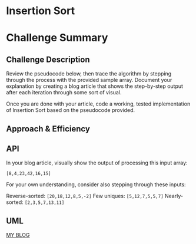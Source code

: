 # Insertion Sort

# Challenge Summary
<!-- Short summary or background information -->

## Challenge Description
Review the pseudocode below, then trace the algorithm by stepping through the process with the provided sample array. Document your explanation by creating a blog article that shows the step-by-step output after each iteration through some sort of visual.

Once you are done with your article, code a working, tested implementation of Insertion Sort based on the pseudocode provided.
## Approach & Efficiency

## API
In your blog article, visually show the output of processing this input array:

`[8,4,23,42,16,15]`

For your own understanding, consider also stepping through these inputs:

Reverse-sorted: `[20,18,12,8,5,-2]`
Few uniques: `[5,12,7,5,5,7]`
Nearly-sorted: `[2,3,5,7,13,11]`

## UML
[ MY BLOG](blog.md)
